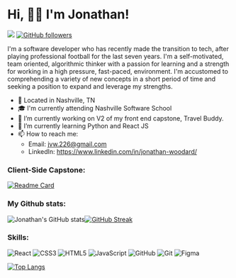 <h1>Hi, 👋🏾 I'm Jonathan!</h1>

![](https://komarev.com/ghpvc/?username=jvw3)
[![GitHub followers](https://img.shields.io/github/followers/jvw3.svg?style=social&label=Follow&maxAge=2592000)](https://github.com/jvw3?tab=followers)

I'm a software developer who has recently made the transition to tech, after playing professional football for the last seven years. I'm a self-motivated, team oriented, algorithmic thinker with a passion for learning and a strength for working in a high pressure, fast-paced, environment. I'm accustomed to comprehending a variety of new concepts in a short period of time and seeking a position to expand and leverage my strengths.

- 📍 Located in Nashville, TN
- 🎓 I'm currently attending Nashville Software School
- 🔭 I’m currently working on  V2 of my front end capstone, Travel Buddy.
- 🌱 I’m currently learning Python and React JS 
- 📫 How to reach me: 
  - Email: jvw.226@gmail.com
  - LinkedIn: https://www.linkedin.com/in/jonathan-woodard/

<h3>Client-Side Capstone:</h3>

[![Readme Card](https://github-readme-stats.vercel.app/api/pin/?username=jvw3&repo=travel-buddy-capstone&theme=github_dark)](https://github.com/jvw3/travel-buddy-capstone)

<h3>My Github stats:</h3>



![Jonathan's GitHub stats](https://github-readme-stats.vercel.app/api?username=jvw3&show_icons=true&theme=github_dark)[![GitHub Streak](https://streak-stats.demolab.com/?user=jvw3&theme=github-dark-blue)](https://git.io/streak-stats)




<h3>Skills:</h3>


![React](https://img.shields.io/badge/react-%2320232a.svg?style=for-the-badge&logo=react&logoColor=%2361DAFB)
![CSS3](https://img.shields.io/badge/css3-%231572B6.svg?style=for-the-badge&logo=css3&logoColor=white)
![HTML5](https://img.shields.io/badge/html5-%23E34F26.svg?style=for-the-badge&logo=html5&logoColor=white)
![JavaScript](https://img.shields.io/badge/javascript-%23323330.svg?style=for-the-badge&logo=javascript&logoColor=%23F7DF1E)
![GitHub](https://img.shields.io/badge/github-%23121011.svg?style=for-the-badge&logo=github&logoColor=white)
![Git](https://img.shields.io/badge/git-%23F05033.svg?style=for-the-badge&logo=git&logoColor=white)
![Figma](https://img.shields.io/badge/figma-%23F24E1E.svg?style=for-the-badge&logo=figma&logoColor=white)



[![Top Langs](https://github-readme-stats.vercel.app/api/top-langs/?username=jvw3&theme=github_dark)](https://github.com/anuraghazra/github-readme-stats)


